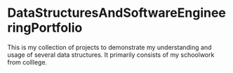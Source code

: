 # DataStructuresAndSoftwareEngineeringPortfolio
This is my collection of projects to demonstrate my understanding and usage of several data structures. It primarily consists of my schoolwork from colllege. 
